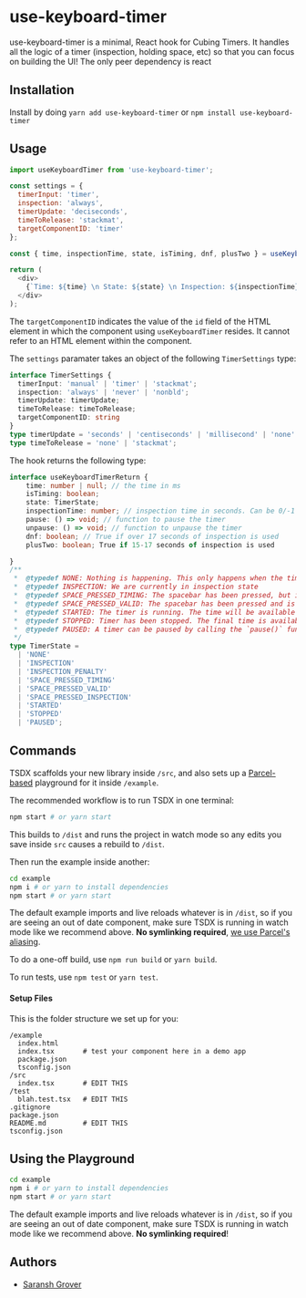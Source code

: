 # use-keyboard-timer

use-keyboard-timer is a minimal, React hook for Cubing Timers. It handles all the logic of a timer (inspection, holding space, etc) so that you can focus on building the UI! The only peer dependency is react

## Installation

Install by doing `yarn add use-keyboard-timer` or `npm install use-keyboard-timer`

## Usage

```js
import useKeyboardTimer from 'use-keyboard-timer';

const settings = {
  timerInput: 'timer',
  inspection: 'always',
  timerUpdate: 'deciseconds',
  timeToRelease: 'stackmat',
  targetComponentID: 'timer'
};

const { time, inspectionTime, state, isTiming, dnf, plusTwo } = useKeyboardTimer(settings);

return (
  <div>
    {`Time: ${time} \n State: ${state} \n Inspection: ${inspectionTime} \n DNF: ${dnf} \n Plus 2: ${plusTwo}`}
  </div>
);
```

The `targetComponentID` indicates the value of the `id` field of the HTML element in which the component using `useKeyboardTimer` resides. It cannot refer to an HTML element within the component.

The `settings` paramater takes an object of the following `TimerSettings` type:

```ts
interface TimerSettings {
  timerInput: 'manual' | 'timer' | 'stackmat';
  inspection: 'always' | 'never' | 'nonbld';
  timerUpdate: timerUpdate;
  timeToRelease: timeToRelease;
  targetComponentID: string
}
type timerUpdate = 'seconds' | 'centiseconds' | 'millisecond' | 'none' | number; // a number means ever X ms
type timeToRelease = 'none' | 'stackmat';
```

The hook returns the following type: 

```ts
interface useKeyboardTimerReturn {
    time: number | null; // the time in ms
    isTiming: boolean;
    state: TimerState;
    inspectionTime: number; // inspection time in seconds. Can be 0/-1 indicating +2
    pause: () => void; // function to pause the timer
    unpause: () => void; // function to unpause the timer
    dnf: boolean; // True if over 17 seconds of inspection is used
    plusTwo: boolean; True if 15-17 seconds of inspection is used

}
/**
 *  @typedef NONE: Nothing is happening. This only happens when the timer is reset and/or when the hook is called for the first time
 *  @typedef INSPECTION: We are currently in inspection state
 *  @typedef SPACE_PRESSED_TIMING: The spacebar has been pressed, but is not yet valid for beginning.
 *  @typedef SPACE_PRESSED_VALID: The spacebar has been pressed and is valid to begin the time
 *  @typedef STARTED: The timer is running. The time will be available in the `time` variable.
 *  @typedef STOPPED: Timer has been stopped. The final time is available in the `time` variable. Note that users can start a new solve immediately
 *  @typedef PAUSED: A timer can be paused by calling the `pause()` function. When paused, times cannot begin. This may be useful when you want to open a modal, and dont want the timer running in the background. You can unpause by calling the `unpause()` function, which reverts back to `NONE` state.
 */
type TimerState =
  | 'NONE'
  | 'INSPECTION'
  | 'INSPECTION_PENALTY'
  | 'SPACE_PRESSED_TIMING'
  | 'SPACE_PRESSED_VALID'
  | 'SPACE_PRESSED_INSPECTION'
  | 'STARTED'
  | 'STOPPED'
  | 'PAUSED';


```

## Commands

TSDX scaffolds your new library inside `/src`, and also sets up a [Parcel-based](https://parceljs.org) playground for it inside `/example`.

The recommended workflow is to run TSDX in one terminal:

```bash
npm start # or yarn start
```

This builds to `/dist` and runs the project in watch mode so any edits you save inside `src` causes a rebuild to `/dist`.

Then run the example inside another:

```bash
cd example
npm i # or yarn to install dependencies
npm start # or yarn start
```

The default example imports and live reloads whatever is in `/dist`, so if you are seeing an out of date component, make sure TSDX is running in watch mode like we recommend above. **No symlinking required**, [we use Parcel's aliasing](https://github.com/palmerhq/tsdx/pull/88/files).

To do a one-off build, use `npm run build` or `yarn build`.

To run tests, use `npm test` or `yarn test`.

#### Setup Files

This is the folder structure we set up for you:

```shell
/example
  index.html
  index.tsx       # test your component here in a demo app
  package.json
  tsconfig.json
/src
  index.tsx       # EDIT THIS
/test
  blah.test.tsx   # EDIT THIS
.gitignore
package.json
README.md         # EDIT THIS
tsconfig.json
```

## Using the Playground

```bash
cd example
npm i # or yarn to install dependencies
npm start # or yarn start
```

The default example imports and live reloads whatever is in `/dist`, so if you are seeing an out of date component, make sure TSDX is running in watch mode like we recommend above. **No symlinking required**!

## Authors

- [Saransh Grover](https://saranshgrover.com)
